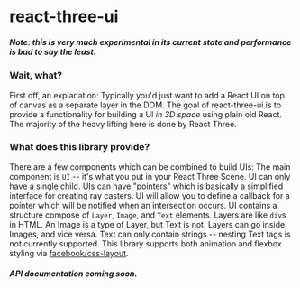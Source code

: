 # react-three-ui
##### Note: this is very much experimental in its current state and performance is bad to say the least.

### Wait, what?
First off, an explanation: Typically you'd just want to add a React UI on top of canvas as a separate layer in the DOM. The goal of react-three-ui is to provide a functionality for building a UI *in 3D space* using plain old React. The majority of the heavy lifting here is done by React Three.

### What does this library provide?
There are a few components which can be combined to build UIs: The main component is `UI` -- it's what you put in your React Three Scene. UI can only have a single child. UIs can have "pointers" which is basically a simplified interface for creating ray casters. UI will allow you to define a callback for a pointer which will be notified when an intersection occurs. UI contains a structure compose of `Layer`, `Image`, and `Text` elements. Layers are like `div`s in HTML. An Image is a type of Layer, but Text is not. Layers can go inside Images, and vice versa. Text can only contain strings -- nesting Text tags is not currently supported. This library supports both animation and flexbox styling via [facebook/css-layout](https://github.com/facebook/css-layout).

##### API documentation coming soon.
